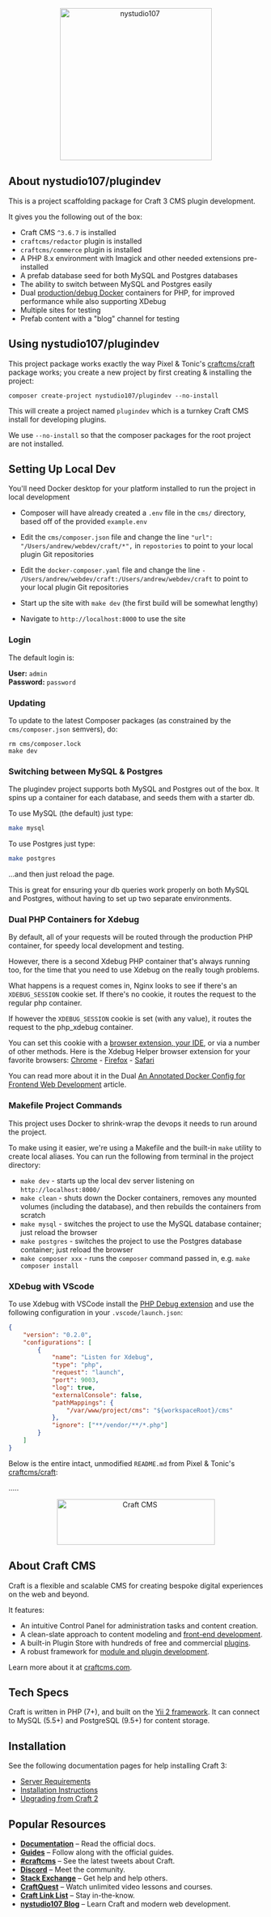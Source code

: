 <p align="center"><a href="https://craftcms.com/" target="_blank"><img width="300" height="300" src="https://nystudio107.com/img/site/nystudio107_submark.svg" alt="nystudio107"></a></p>

## About nystudio107/plugindev

This is a project scaffolding package for Craft 3 CMS plugin development.

It gives you the following out of the box:

* Craft CMS `^3.6.7` is installed
* `craftcms/redactor` plugin is installed
* `craftcms/commerce` plugin is installed
* A PHP 8.x environment with Imagick and other needed extensions pre-installed
* A prefab database seed for both MySQL and Postgres databases
* The ability to switch between MySQL and Postgres easily
* Dual [production/debug Docker](https://nystudio107.com/blog/an-annotated-docker-config-for-frontend-web-development#xdebug-performance) containers for PHP, for improved performance while also supporting XDebug
* Multiple sites for testing
* Prefab content with a "blog" channel for testing

## Using nystudio107/plugindev

This project package works exactly the way Pixel & Tonic's [craftcms/craft](https://github.com/craftcms/craft) package works; you create a new project by first creating & installing the project:

    composer create-project nystudio107/plugindev --no-install

This will create a project named `plugindev` which is a turnkey Craft CMS install for developing plugins.

We use `--no-install` so that the composer packages for the root project are not installed.

## Setting Up Local Dev

You'll need Docker desktop for your platform installed to run the project in local development

* Composer will have already created a `.env` file in the `cms/` directory, based off of the provided `example.env`
  
* Edit the `cms/composer.json` file and change the line `"url": "/Users/andrew/webdev/craft/*",` in `repostories` to point to your local plugin Git repositories
* Edit the `docker-composer.yaml` file and change the line `- /Users/andrew/webdev/craft:/Users/andrew/webdev/craft` to point to your local plugin Git repositories
* Start up the site with `make dev` (the first build will be somewhat lengthy)
* Navigate to `http://localhost:8000` to use the site

### Login

The default login is:

**User:** `admin` \
**Password:** `password`

### Updating

To update to the latest Composer packages (as constrained by the `cms/composer.json` semvers), do:
```
rm cms/composer.lock
make dev
```

### Switching between MySQL & Postgres

The plugindev project supports both MySQL and Postgres out of the box. It spins up a container for each database, and seeds them with a starter db.

To use MySQL (the default) just type:
```bash
make mysql
```

To use Postgres just type:
```bash
make postgres
```

...and then just reload the page.

This is great for ensuring your db queries work properly on both MySQL and Postgres, without having to set up two separate environments.

### Dual PHP Containers for Xdebug

By default, all of your requests will be routed through the production PHP container, for speedy local development and testing.

However, there is a second Xdebug PHP container that's always running too, for the time that you need to use Xdebug on the really tough problems.

What happens is a request comes in, Nginx looks to see if there's an `XDEBUG_SESSION` cookie set. If there's no cookie, it routes the request to the regular php container.

If however the `XDEBUG_SESSION` cookie is set (with any value), it routes the request to the php_xdebug container.

You can set this cookie with a [browser extension, your IDE](https://xdebug.org/docs/step_debug), or via a number of other methods. Here is the Xdebug Helper browser extension for your favorite browsers: [Chrome](https://chrome.google.com/webstore/detail/xdebug-helper/eadndfjplgieldjbigjakmdgkmoaaaoc) - [Firefox](https://addons.mozilla.org/en-GB/firefox/addon/xdebug-helper-for-firefox/) - [Safari](https://apps.apple.com/app/safari-xdebug-toggle/id1437227804?mt=12)

You can read more about it in the Dual [An Annotated Docker Config for Frontend Web Development](https://nystudio107.com/blog/an-annotated-docker-config-for-frontend-web-development#xdebug-performance) article.

### Makefile Project Commands

This project uses Docker to shrink-wrap the devops it needs to run around the project.

To make using it easier, we're using a Makefile and the built-in `make` utility to create local aliases. You can run the following from terminal in the project directory:

- `make dev` - starts up the local dev server listening on `http://localhost:8000/`
- `make clean` - shuts down the Docker containers, removes any mounted volumes (including the database), and then rebuilds the containers from scratch
- `make mysql` - switches the project to use the MySQL database container; just reload the browser
- `make postgres` - switches the project to use the Postgres database container; just reload the browser
- `make composer xxx` - runs the `composer` command passed in, e.g. `make composer install`

### XDebug with VScode

To use Xdebug with VSCode install the [PHP Debug extension](https://marketplace.visualstudio.com/items?itemName=felixfbecker.php-debug ) and use the following configuration in your `.vscode/launch.json`:
```json
{
    "version": "0.2.0",
    "configurations": [
        {
            "name": "Listen for Xdebug",
            "type": "php",
            "request": "launch",
            "port": 9003,
            "log": true,
            "externalConsole": false,
            "pathMappings": {
                "/var/www/project/cms": "${workspaceRoot}/cms"
            },
            "ignore": ["**/vendor/**/*.php"]
        }
    ]
}
```


Below is the entire intact, unmodified `README.md` from Pixel & Tonic's [craftcms/craft](https://github.com/craftcms/craft):

.....

<p align="center"><a href="https://craftcms.com/" target="_blank"><img width="312" height="90" src="https://craftcms.com/craftcms.svg" alt="Craft CMS"></a></p>

## About Craft CMS 

Craft is a flexible and scalable CMS for creating bespoke digital experiences on the web and beyond.

It features:

- An intuitive Control Panel for administration tasks and content creation.
- A clean-slate approach to content modeling and [front-end development](https://docs.craftcms.com/v3/dev/).
- A built-in Plugin Store with hundreds of free and commercial [plugins](https://plugins.craftcms.com/).
- A robust framework for [module and plugin development](https://docs.craftcms.com/v3/extend/).

Learn more about it at [craftcms.com](https://craftcms.com).

## Tech Specs

Craft is written in PHP (7+), and built on the [Yii 2 framework](https://www.yiiframework.com/). It can connect to MySQL (5.5+) and PostgreSQL (9.5+) for content storage.

## Installation

See the following documentation pages for help installing Craft 3:

- [Server Requirements](https://docs.craftcms.com/v3/requirements.html)
- [Installation Instructions](https://docs.craftcms.com/v3/installation.html)
- [Upgrading from Craft 2](https://docs.craftcms.com/v3/upgrade.html)

## Popular Resources

- **[Documentation](http://docs.craftcms.com/v3/)** – Read the official docs.
- **[Guides](https://craftcms.com/guides)** – Follow along with the official guides.
- **[#craftcms](https://twitter.com/hashtag/craftcms)** – See the latest tweets about Craft.
- **[Discord](https://craftcms.com/discord)** – Meet the community.
- **[Stack Exchange](http://craftcms.stackexchange.com/)** – Get help and help others.
- **[CraftQuest](https://craftquest.io/)** – Watch unlimited video lessons and courses.
- **[Craft Link List](http://craftlinklist.com/)** – Stay in-the-know.
- **[nystudio107 Blog](https://nystudio107.com/blog)** – Learn Craft and modern web development.
